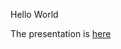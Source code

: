 Hello World

The presentation is [here](https://docs.google.com/presentation/d/1z1-miMNjxHM9AcnY5ybQ5dMbU_4EnzgM4jw3HFZrZAw/edit?usp=sharing)
